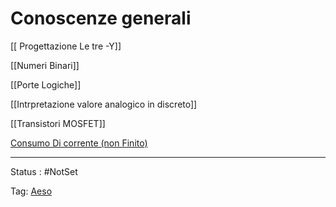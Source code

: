 # Conoscenze generali

[[ Progettazione Le tre -Y]]

[[Numeri Binari]]

[[Porte Logiche]]

[[Intrpretazione valore analogico in discreto]]

[[Transistori MOSFET]]

[Consumo Di corrente (non Finito)](Conoscenze%20generali%20365b5331268b4c5680e51dc7992e7ce0/Consumo%20Di%20corrente%20(non%20Finito)%20da6a00e197e447f08fef6f48f4b6553c.md)

---

Status : #NotSet

Tag: [Aeso](../Architetture%20e%20sistemi%20operativi%20(AESO)%201e0e264228a748feabc5de07d5a770db.md)
